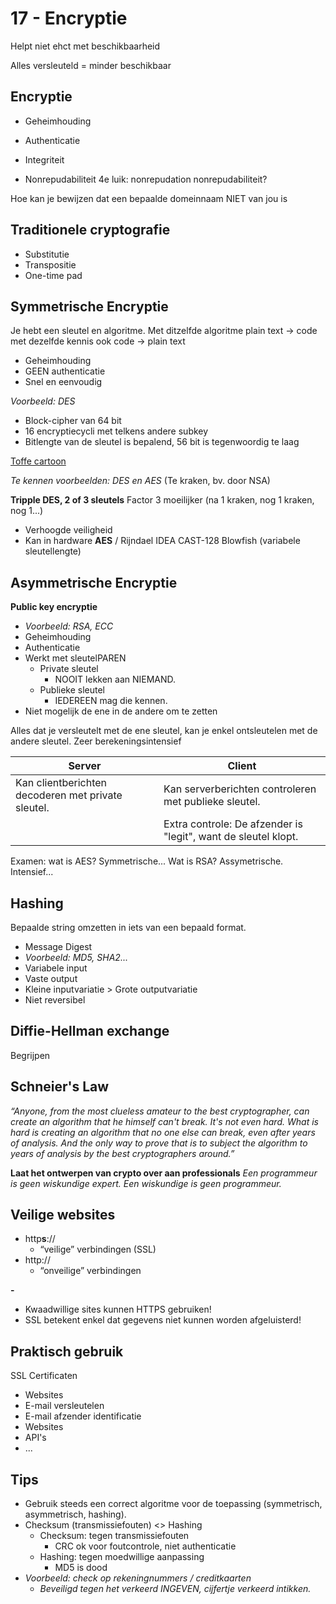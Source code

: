 # 17 - Encryptie
Helpt niet ehct met beschikbaarheid

Alles versleuteld = minder beschikbaar

## Encryptie
- Geheimhouding
- Authenticatie
- Integriteit

- Nonrepudabiliteit
4e luik: nonrepudation
nonrepudabiliteit?

Hoe kan je bewijzen dat een bepaalde domeinnaam NIET van jou is


## Traditionele cryptografie
- Substitutie
- Transpositie
- One-time pad

## Symmetrische Encryptie
Je hebt een sleutel en algoritme.
Met ditzelfde algoritme plain text -> code
met dezelfde kennis ook code -> plain text

- Geheimhouding
 - GEEN authenticatie
 - Snel en eenvoudig
 
*Voorbeeld: DES*
- Block-cipher van 64 bit
- 16 encryptiecycli met telkens andere subkey
- Bitlengte van de sleutel is bepalend, 56 bit is tegenwoordig te laag

[Toffe cartoon](http://www.moserware.com/2009/09/stick-figure-guide-to-advanced.html)

*Te kennen voorbeelden: DES en AES*
(Te kraken, bv. door NSA)

**Tripple DES, 2 of 3 sleutels**
Factor 3 moeilijker (na 1 kraken, nog 1 kraken, nog 1...)
- Verhoogde veiligheid
- Kan in hardware
**AES** / Rijndael
IDEA
CAST-128
Blowfish (variabele sleutellengte)

## Asymmetrische Encryptie
**Public key encryptie**
- *Voorbeeld: RSA, ECC*
- Geheimhouding
- Authenticatie
- Werkt met sleutelPAREN
  - Private sleutel
    - NOOIT lekken aan NIEMAND.
  - Publieke sleutel
    - IEDEREEN mag die kennen.
- Niet mogelijk de ene in de andere om te zetten

Alles dat je versleutelt met de ene sleutel, kan je enkel ontsleutelen met de andere sleutel.
Zeer berekeningsintensief

|Server|Client|
|--|--|
|Kan clientberichten decoderen met private sleutel.|Kan serverberichten controleren met publieke sleutel.|
||Extra controle: De afzender is "legit", want de sleutel klopt.|

Examen: wat is AES? Symmetrische...
Wat is RSA? Assymetrische. Intensief...

## Hashing
Bepaalde string omzetten in iets van een bepaald format.
- Message Digest
- *Voorbeeld: MD5, SHA2...*
- Variabele input
- Vaste output
- Kleine inputvariatie > Grote outputvariatie
- Niet reversibel

## Diffie-Hellman exchange
Begrijpen

## Schneier's Law
*“Anyone, from the most clueless amateur to the best cryptographer, can create an algorithm that he himself can't break. It's not even hard. What is hard is creating an algorithm that no one else can break, even after years of analysis. And the only way to prove that is to subject the algorithm to years of analysis by the best cryptographers around.”*

**Laat het ontwerpen van crypto over aan professionals**
*Een programmeur is geen wiskundige expert.*
*Een wiskundige is geen programmeur.*



## Veilige websites
 - http**s**://
   - “veilige” verbindingen (SSL)
 - http://
   - “onveilige” verbindingen

**-**

 - Kwaadwillige sites kunnen HTTPS gebruiken!
 - SSL betekent enkel dat gegevens niet kunnen worden afgeluisterd!

## Praktisch gebruik
SSL Certificaten
- Websites
- E-mail versleutelen
- E-mail afzender identificatie
- Websites
- API's
- ...

## Tips
- Gebruik steeds een correct algoritme voor de toepassing (symmetrisch, asymmetrisch, hashing).
- Checksum (transmissiefouten) <> Hashing
  - Checksum: tegen transmissiefouten
    - CRC ok voor foutcontrole, niet authenticatie
  - Hashing: tegen moedwillige aanpassing
    - MD5 is dood
- *Voorbeeld: check op rekeningnummers / creditkaarten*
  - *Beveiligd tegen het verkeerd INGEVEN, cijfertje verkeerd intikken.*
<!--stackedit_data:
eyJoaXN0b3J5IjpbNTM3NDkyNDU1XX0=
-->